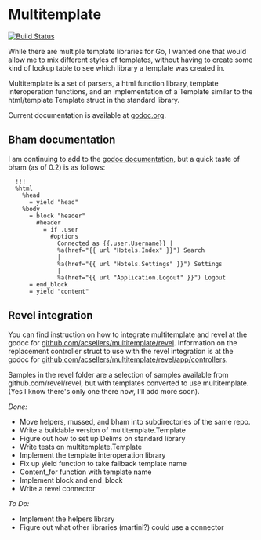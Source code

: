 Multitemplate
=============

[![Build Status](https://travis-ci.org/acsellers/multitemplate.svg?branch=master)](https://travis-ci.org/acsellers/multitemplate)

While there are multiple template libraries for Go, I wanted one that would allow
me to mix different styles of templates, without having to create some kind of
lookup table to see which library a template was created in.

Multitemplate is a set of parsers, a html function library, template
interoperation functions, and an implementation of a Template similar to the
html/template Template struct in the standard library.

Current documentation is available at [godoc.org](http://godoc.org/github.com/acsellers/multitemplate).

Bham documentation
------------------

I am continuing to add to the [godoc documentation](http://godoc.org/github.com/acsellers/multitemplate/bham),
but a quick taste of bham (as of 0.2) is as follows:

```
  !!!
  %html
    %head
      = yield "head"
    %body
      = block "header"
        #header
          = if .user
            #options
              Connected as {{.user.Username}} |
              %a(href="{{ url "Hotels.Index" }}") Search
              |
              %a(href="{{ url "Hotels.Settings" }}") Settings
              |
              %a(href="{{ url "Application.Logout" }}") Logout
      = end_block
      = yield "content"
```

Revel integration
-----------------

You can find instruction on how to integrate multitemplate and revel at the godoc for
[github.com/acsellers/multitemplate/revel](http://godoc.org/github.com/acsellers/multitemplate/revel).
Information on the replacement controller struct to use with the revel integration is at the godoc for
[github.com/acsellers/multitemplate/revel/app/controllers](http://godoc.org/github.com/acsellers/multitemplate/revel/app/controllers).

Samples in the revel folder are a selection of samples available from
github.com/revel/revel, but with templates converted to use multitemplate. (Yes I
know there's only one there now, I'll add more soon).

_Done:_

* Move helpers, mussed, and bham into subdirectories of the same repo.
* Write a buildable version of multitemplate.Template
* Figure out how to set up Delims on standard library
* Write tests on multitemplate.Template
* Implement the template interoperation library
* Fix up yield function to take fallback template name
* Content_for function with template name
* Implement block and end_block
* Write a revel connector

_To Do:_

* Implement the helpers library
* Figure out what other libraries (martini?) could use a connector
